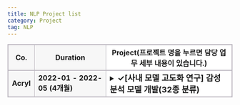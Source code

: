```yaml
---
title: NLP Project list
category: Project
tag: NLP
---
```


<html>
  <head>
    <style type="text/css">
      .line{border-bottom: 1px solid #BDB8C1;}
      .line2{border-bottom: 2px solid #BDB8C1;}
      .line3{border-bottom: 1px solid #BDB8C1; background-color: #F7F7F7;}
      .line4{border-bottom: 2px solid #BDB8C1; background-color: #F7F7F7;}
      table, th, td {
         border:1px solid #BDB8C1;
         background-color: #FFFFFF;
       }
    </style>
   </head>
   <body>
     <table style="border-collapse:collapse">
       <tr>
         <th class="line4" bgcolor="#F8F7F9">Co.</th>
         <th class="line4" bgcolor="#F8F7F9">Duration</th>
         <th class="line2">Project(프로젝트 명을 누르면 담당 업무 세부 내용이 있습니다.)</th>
       </tr>
       <tr>
         <td class="line3"><strong>Acryl</strong></td>
         <td class="line3"><strong>2022-01 - 2022-05 (4개월)</strong></td>
         <td class="line">
           <details>
            <summary><b><font size=4>&#10003;[사내 모델 고도화 연구] 감성 분석 모델 개발(32종 분류)</font></b></summary>
                <div markdown="1">
                    <li>담당 업무: </li>
                        1) 한국어 감성 class 선정<br>2) 데이터 수집<br>3) 감성 분류 모델 개발
                  <br>
                    <li>사용 기술: </li>
                        1) 한국어 감성 분석 및 감정 표현 분류와 관련된 언어학 지식<br>2) NLP-classifiacation model 개발 기술
                  <br>
                    <li>개발 언어: python (framework: pytorch)</li>
                  <br>
                    <li>수행 업무 요약:</li>
                        한국어 감성 분석 및 감정 표현 분류와 관련된 언어학 지식을 활용하여 34종, 8종의 한국어 감성 분류 모델을 개발하였습니다. 34종, 8종 감성 분류 모델은 각각 f1-score 78, 84로 종료 되었으며 해당 모델은 현재 우울증 판별 사업, 아동 돌보미 봇 사업, 역사 인물 복원 사업 등 다양한 사업에 활용되고 있습니다. <br>
                  <br>
                    <li>개발물 산출 기여도: 100%</li>
                </div>
            </details>
         </td>
       </tr>
   </table>
 </body>
</html>




